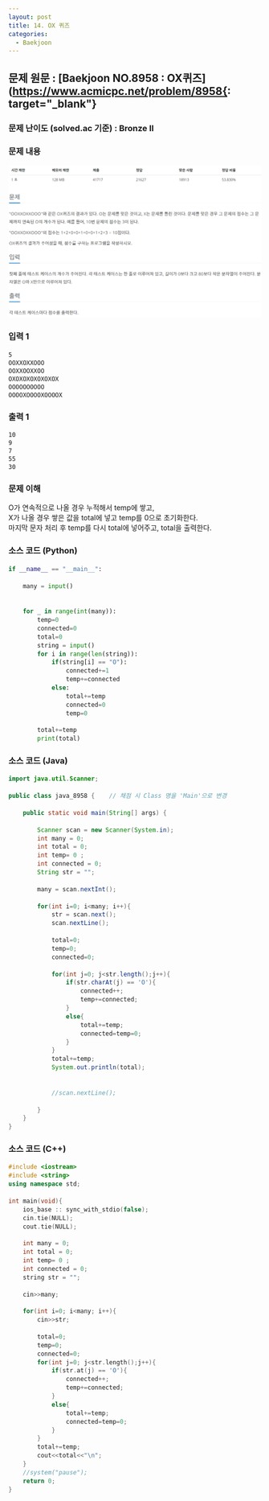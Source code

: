 ```yaml
---
layout: post
title: 14. OX 퀴즈
categories:
  - Baekjoon
---
```


## 문제 원문 : [Baekjoon NO.8958 : OX퀴즈](https://www.acmicpc.net/problem/8958{: target="_blank"}  

### 문제 난이도 (solved.ac 기준) : Bronze II  

### 문제 내용
![8958_OX_quiz](/assets/images/Baekjoon/8958_OX_quiz.PNG)  

### 입력 1
```
5
OOXXOXXOOO
OOXXOOXXOO
OXOXOXOXOXOXOX
OOOOOOOOOO
OOOOXOOOOXOOOOX
```
### 출력 1
```
10
9
7
55
30
```  

### 문제 이해
O가 연속적으로 나올 경우 누적해서 temp에 쌓고,  
X가 나올 경우 쌓은 값을 total에 넣고 temp를 0으로 초기화한다.  
마지막 문자 처리 후 temp를 다시 total에 넣어주고, total을 출력한다.  

### 소스 코드 (Python)
```python
if __name__ == "__main__":

    many = input()
    

    for _ in range(int(many)):
        temp=0
        connected=0
        total=0
        string = input()
        for i in range(len(string)):
            if(string[i] == "O"):
                connected+=1
                temp+=connected
            else:
                total+=temp
                connected=0
                temp=0
        
        total+=temp
        print(total)

```  


### 소스 코드 (Java)
```java
import java.util.Scanner;

public class java_8958 {    // 채점 시 Class 명을 'Main'으로 변경

    public static void main(String[] args) {
        
        Scanner scan = new Scanner(System.in);
        int many = 0;
        int total = 0;
        int temp= 0 ;
        int connected = 0;
        String str = "";

        many = scan.nextInt();

        for(int i=0; i<many; i++){
            str = scan.next();
            scan.nextLine();

            total=0;
            temp=0;
            connected=0;

            for(int j=0; j<str.length();j++){
                if(str.charAt(j) == 'O'){
                    connected++;
                    temp+=connected;
                }
                else{
                    total+=temp;
                    connected=temp=0;
                }
            }
            total+=temp;
            System.out.println(total);
            
            
            //scan.nextLine();
            
        }   
    }
}
```  

### 소스 코드 (C++)

```cpp
#include <iostream>
#include <string>
using namespace std;

int main(void){
    ios_base :: sync_with_stdio(false);
    cin.tie(NULL);
    cout.tie(NULL);

    int many = 0;
    int total = 0;
    int temp= 0 ;
    int connected = 0;
    string str = "";

    cin>>many;

    for(int i=0; i<many; i++){
        cin>>str;
        
        total=0;
        temp=0;
        connected=0;
        for(int j=0; j<str.length();j++){
            if(str.at(j) == 'O'){
                connected++;
                temp+=connected;
            }
            else{
                total+=temp;
                connected=temp=0;
            }
        }
        total+=temp;
        cout<<total<<"\n";
    }
    //system("pause");
    return 0;
}

```

